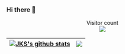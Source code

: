 ### Hi there 👋

<p align="center"> 
  Visitor count<br>
  <img src="https://profile-counter.glitch.me/jks46/count.svg" />
</p>

| <a href="https://github.com/anuraghazra/github-readme-stats"><img align="center" src="https://github-readme-stats.vercel.app/api?username=jks46&show_icons=true&include_all_commits=true&theme=synthwave&hide_border=true&hide=prs,issues,contribs" alt="JKS's github stats" /></a> | <a href="https://github.com/anuraghazra/github-readme-stats"><img align="center" src="https://github-readme-stats.vercel.app/api/top-langs/?username=jks46&layout=compact&theme=synthwave&hide_border=true" /></a> |
| ------------- | ------------- |


<!--
**JKS46/jks46** is a ✨ _special_ ✨ repository because its `README.md` (this file) appears on your GitHub profile.

Here are some ideas to get you started:

- 🔭 I’m currently working on ...
- 🌱 I’m currently learning ...
- 👯 I’m looking to collaborate on ...
- 🤔 I’m looking for help with ...
- 💬 Ask me about ...
- 📫 How to reach me: ...
- 😄 Pronouns: ...
- ⚡ Fun fact: ...
-->
